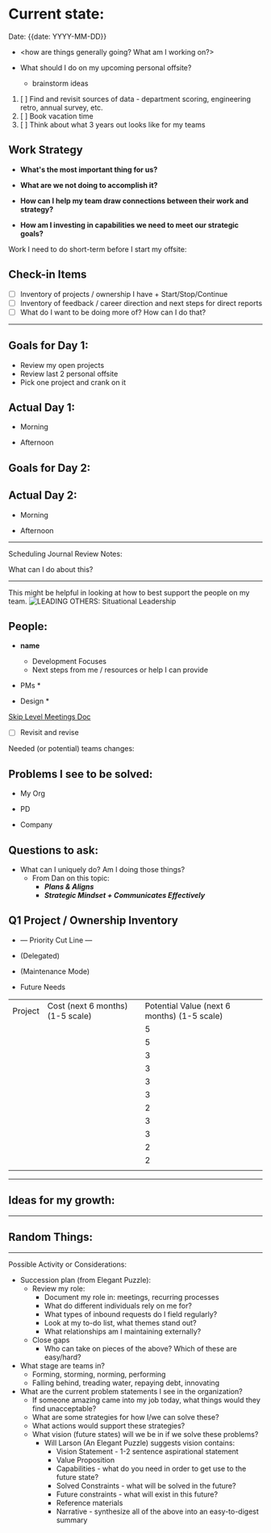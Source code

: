 
# Current state:
Date: {{date: YYYY-MM-DD}}

* <how are things generally going? What am I working on?>

* What should I do on my upcoming personal offsite?
  * brainstorm ideas

1. [ ] Find and revisit sources of data - department scoring, engineering retro, annual survey, etc.
2. [ ] Book vacation time
3. [ ] Think about what 3 years out looks like for my teams

## Work Strategy
-   **What's the most important thing for us?**
 
-   **What are we not doing to accomplish it?**

-   **How can I help my team draw connections between their work and strategy?**

-   **How am I investing in capabilities we need to meet our strategic goals?**


Work I need to do short-term before I start my offsite:

## Check-in Items
- [ ] Inventory of projects / ownership I have + Start/Stop/Continue
- [ ] Inventory of feedback / career direction and next steps for direct reports
- [ ] What do I want to be doing more of? How can I do that?

* * *

## Goals for Day 1:

* Review my open projects
* Review last 2 personal offsite
* Pick one project and crank on it

## Actual Day 1:

* Morning
    
* Afternoon
    

## Goals for Day 2:

  

## Actual Day 2:

* Morning
    
* Afternoon
    

* * *

Scheduling Journal Review Notes:

  

What can I do about this?

  

* * *

This might be helpful in looking at how to best support the people on my team.
![LEADING OTHERS: Situational Leadership](https://static.wixstatic.com/media/bdb20d_048198ff5f5a4fa7824885bc81b28ee5~mv2.png/v1/fill/w_534,h_494,al_c,lg_1,q_85,enc_auto/bdb20d_048198ff5f5a4fa7824885bc81b28ee5~mv2.png)

## People:

* **name**
  * Development Focuses
  * Next steps from me / resources or help I can provide
      
* PMs
	* 
      
* Design
  * 
      
[Skip Level Meetings Doc](https://docs.google.com/spreadsheets/d/1biadRhSknSWgb-ATJ4_tdJG07dPN4-yolL09J-U5Uc4/edit#gid=0)
- [ ] Revisit and revise

Needed (or potential) teams changes:


## Problems I see to be solved:

* My Org
    
* PD
    
* Company
    

## Questions to ask:

* What can I uniquely do? Am I doing those things?
  * From Dan on this topic:
    * _**Plans & Aligns**_
    * _**Strategic Mindset + Communicates Effectively**_

## Q1 Project / Ownership Inventory

  
* — Priority Cut Line —
  
* (Delegated)
    
* (Maintenance Mode)
    
* Future Needs
    

|     |     |     |
| --- | --- | --- |
| Project | Cost (next 6 months) (1-5 scale) | Potential Value (next 6 months) (1-5 scale) |
|     |     | 5   |
|     |     | 5   |
|     |     | 3   |
|     |     | 3   |
|     |     | 3   |
|     |     | 3   |
|     |     | 2   |
|     |     | 3   |
|     |     | 3   |
|     |     | 2   |
|     |     | 2   |
|     |     |     |

* * *

## Ideas for my growth:

* * *

## Random Things:

  

* * *

Possible Activity or Considerations:

* Succession plan (from Elegant Puzzle):
  * Review my role:
    * Document my role in: meetings, recurring processes
    * What do different individuals rely on me for?
    * What types of inbound requests do I field regularly?
    * Look at my to-do list, what themes stand out?
    * What relationships am I maintaining externally?
  * Close gaps
    * Who can take on pieces of the above? Which of these are easy/hard?
* What stage are teams in?
  * Forming, storming, norming, performing
  * Falling behind, treading water, repaying debt, innovating
* What are the current problem statements I see in the organization?
	* If someone amazing came into my job today, what things would they find unacceptable?
	* What are some strategies for how I/we can solve these?
	* What actions would support these strategies?
	* What vision (future states) will we be in if we solve these problems?
		* Will Larson (An Elegant Puzzle) suggests vision contains:
		  * Vision Statement - 1-2 sentence aspirational statement
		  * Value Proposition
		  * Capabilities - what do you need in order to get use to the future state?
		  * Solved Constraints - what will be solved in the future?
		  * Future constraints - what will exist in this future?
		  * Reference materials
		  * Narrative - synthesize all of the above into an easy-to-digest summary

